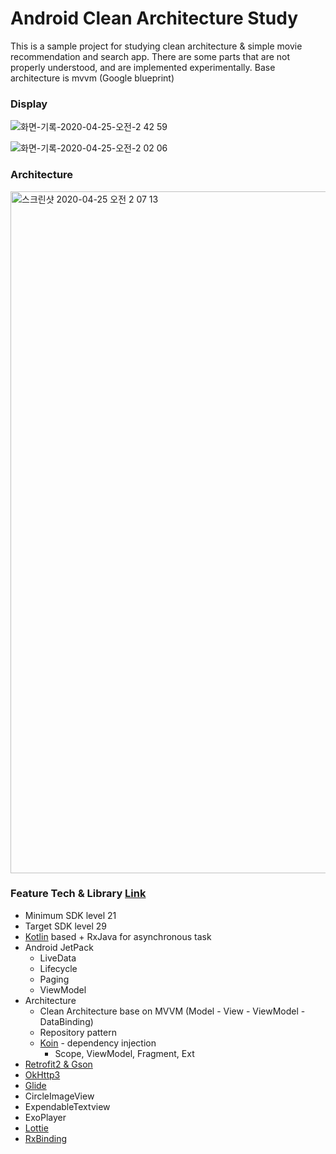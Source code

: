 # Android Clean Architecture Study

This is a sample project for studying clean architecture & simple movie recommendation and search app.
There are some parts that are not properly understood, and are implemented experimentally.
Base architecture is mvvm (Google blueprint)

### Display

![화면-기록-2020-04-25-오전-2 42 59](https://user-images.githubusercontent.com/17498974/80241146-109e8380-869e-11ea-911a-91dfba7dbe43.gif)

![화면-기록-2020-04-25-오전-2 02 06](https://user-images.githubusercontent.com/17498974/80239438-370eef80-869b-11ea-91c5-30da654bf7af.gif)


### Architecture
<img width="1091" alt="스크린샷 2020-04-25 오전 2 07 13" src="https://user-images.githubusercontent.com/17498974/80239052-8274ce00-869a-11ea-8c48-986b48f3eb17.png">


### Feature Tech & Library [Link](https://github.com/Nanamare/CleanArchitecture/blob/master/build.gradle)
- Minimum SDK level 21
- Target SDK level 29
- [Kotlin](https://kotlinlang.org/) based + RxJava for asynchronous task
- Android JetPack
  - LiveData 
  - Lifecycle 
  - Paging
  - ViewModel 
- Architecture
  - Clean Architecture base on MVVM (Model - View - ViewModel - DataBinding)
  - Repository pattern
  - [Koin](https://github.com/InsertKoinIO/koin) - dependency injection
    - Scope, ViewModel, Fragment, Ext
- [Retrofit2 & Gson](https://github.com/square/retrofit)
- [OkHttp3](https://github.com/square/okhttp)
- [Glide](https://github.com/bumptech/glide)
- CircleImageView
- ExpendableTextview
- ExoPlayer
- [Lottie](https://github.com/airbnb/lottie-android)
- [RxBinding](https://github.com/JakeWharton/RxBinding)


